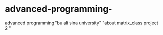 # advanced-programming-
advanced programming "bu ali sina university"
"about matrix_class project 2 "
